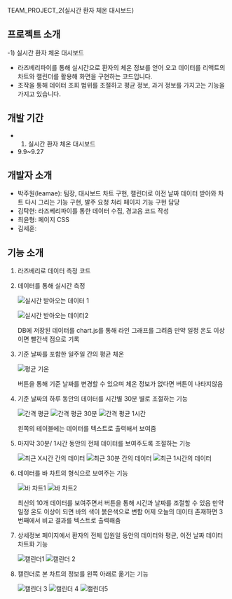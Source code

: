 TEAM_PROJECT_2(실시간 환자 체온 대시보드)


프로젝트 소개
-
-1) 실시간 환자 체온 대시보드
- 라즈베리파이를 통해 실시간으로 환자의 체온 정보를 얻어 오고 데이터를 리액트의 차트와 캘린더를 활용해 화면을 구현하는 코드입니다.
- 조작을 통해 데이터 조회 범위를 조절하고 평균 정보, 과거 정보를 가지고는 기능을 가지고 있습니다.


개발 기간
-
- 1) 실시간 환자 체온 대시보드
-  9.9~9.27

개발자 소개
-
- 박주원(leamae): 팀장, 대시보드 차트 구현, 캘린더로 이전 날짜 데이터 받아와 차트 다시 그리는 기능 구현, 발주 요청 처리 페이지 기능 구현 담당
- 김탁현: 라즈베리파이를 통한 데이터 수집, 경고음 코드 작성
- 최윤형: 페이지 CSS
- 김세훈: 

기능 소개
-

1) 라즈베리로 데이터 측정 코드

2) 데이터를 통해 실시간 측정
   
     ![실시간 받아오는 데이터 1](https://github.com/user-attachments/assets/6e8a88d1-9221-4d0e-93e6-87bc7af1a702)

     ![실시간 받아오는 데이터2](https://github.com/user-attachments/assets/ef29587c-8c9c-4263-8ba1-2fc2f3524359)
  
   DB에 저장된 데이터를 chart.js를 통해 라인 그래프를 그려줌
   만약 일정 온도 이상이면 빨간색 점으로 기록

   
3) 기준 날짜를 포함한 일주일 간의 평균 체온

    ![평균 기온](https://github.com/user-attachments/assets/ee7b2dd1-51e3-46d2-ae92-4e1b852feab6)

   버튼을 통해 기준 날짜를 변경할 수 있으며 체온 정보가 없다면 버튼이 나타지않음
   

5) 기준 날짜의 하루 동안의 데이터를 시간별 30분 별로 조절하는 기능

   ![간격 평균](https://github.com/user-attachments/assets/6ce03a4a-7d48-46fc-b37c-3b1d89d66602)
   ![간격 평균 30분](https://github.com/user-attachments/assets/0ed67c64-7ae4-4c71-ba52-13cb722cf2e9)
   ![간격 평균 1시간](https://github.com/user-attachments/assets/cb3fdfe1-10fe-4e68-afbe-c9df47ac86be)

   왼쪽의 테이블에는 데이터를 텍스트로 출력해서 보여줌
   

6) 마지막 30분/ 1시간 동안의 전체 데이터를 보여주도록 조절하는 기능

   ![최근 X시간 간의 데이터](https://github.com/user-attachments/assets/66c6e645-1f65-467c-abc0-09a1fdbde607)
   ![최근 30분 간의 데이터](https://github.com/user-attachments/assets/f9a36465-d2a3-4d58-b292-541c172269ef)
   ![최근 1시간의 데이터](https://github.com/user-attachments/assets/f549ff52-27c3-4143-b51d-426e435363e9)
   

7) 데이터를 바 차트의 형식으로 보여주는 기능

   ![바 차트1](https://github.com/user-attachments/assets/3dce9c80-1bef-47a8-9f28-d410bfb874e6)
   ![바 차트2](https://github.com/user-attachments/assets/3f352591-447a-4edb-8e39-8d6c72646b23)

   최신의 10개 데이터를 보여주면서 버튼을 통해 시간과 날짜를 조절할 수 있음
   만약 일정 온도 이상이 되면 바의 색이 붉은색으로 변함
   어제 오늘의 데이터 존재하면 3번째에서 비교 결과를 텍스트로 출력해줌


8) 상세정보 페이지에서 환자의 전체 입원일 동안의 데이터와 평균, 이전 날짜 데이터 차트화 기능

   ![캘린더1](https://github.com/user-attachments/assets/b4f0bb0f-b48c-41c8-88f3-a7290ca99436)
   ![캘린더 2](https://github.com/user-attachments/assets/16c06fe9-895e-466a-ab2f-5c1ed88b572b)

   
10) 캘린더로 본 차트의 정보를 왼쪽 아래로 옮기는 기능

    ![캘린더 3](https://github.com/user-attachments/assets/236f61a5-19f3-4c71-a093-f929b62dc5df)
   ![캘린더 4](https://github.com/user-attachments/assets/60a71378-73eb-425d-b049-7197e42a7f2b)
   ![캘린더5](https://github.com/user-attachments/assets/2847ac85-8e17-41e7-99d7-e30cc0d02c55)


   


   
   
